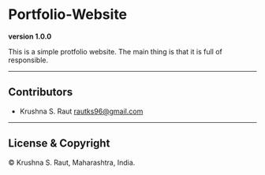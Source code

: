 # Portfolio-Website
**version 1.0.0**

This is a simple protfolio website.
The main thing is that it is full of responsible.

---

## Contributors

- Krushna S. Raut <rautks96@gmail.com>

---

## License & Copyright

© Krushna S. Raut, Maharashtra, India.

